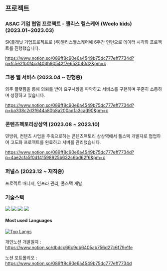
## 프로젝트

### ASAC 기업 협업 프로젝트 - 앨리스 헬스케어 (Weelo kids) (2023.01~2023.03)
SK플래닛 기업프로젝트로 (주)앨리스헬스케어에 6주간 인턴으로 데이터 시각화 프로젝트를 진행했습니다.


https://www.notion.so/089ff8c90e6a4549b75dc777eff7734d?p=fc5e2fb0f4cd403b90542f7e653040d2&pm=c

### 크몽 웹 서비스     (2023.04 ~ 진행중)   
외주 플랫폼을 통해 의뢰를 받아 요구사항을 파악하고 서비스를 구현하며 꾸준히 소통하며 성장하고 있습니다.


https://www.notion.so/089ff8c90e6a4549b75dc777eff7734d?p=ba338c2d3f644a80b8a200ad1a3cad90&pm=c

### 콘텐츠펙토리상상역 (2023.08 ~ 2023.10)   
민방위, 컨텐츠 사업을 주축으로하는 콘텐츠펙토리 상상역에서 풀스택 개발자로 협업하여 고도화 프로젝트를 완료하고 서버를 관리했습니다.


https://www.notion.so/089ff8c90e6a4549b75dc777eff7734d?p=4ae2cfa5f0d141598925b632c6bd62f6&pm=c

### 퍼널스 (2023.12 ~ 재직중)   
프로젝트 매니저, 인프라 관리, 풀스택 개발


### 기술스택 


<img src="https://img.shields.io/badge/javascript-F7DF1E?style=for-the-badge&logo=javascript&logoColor=black"> <img src="https://img.shields.io/badge/react-61DAFB?style=for-the-badge&logo=react&logoColor=black"> <img src="https://img.shields.io/badge/node.js-339933?style=for-the-badge&logo=Node.js&logoColor=white"> <img src="https://img.shields.io/badge/mysql-4479A1?style=for-the-badge&logo=mysql&logoColor=white"> 


#### Most used Languages

[![Top Langs](https://github-readme-stats.vercel.app/api/top-langs/?username=pabang0620)](https://github.com/pabang0620/github-readme-stats)

개인노션 개발일지 :  https://www.notion.so/dbdcc66c9db6405ab756d27c6f79e1fe


노션 포트폴리오   :  https://www.notion.so/089ff8c90e6a4549b75dc777eff7734d

